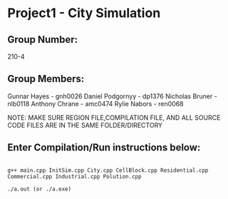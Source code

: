# Project1 - City Simulation

## Group Number:
210-4

## Group Members:
Gunnar Hayes - gnh0026
Daniel Podgornyy - dp1376
Nicholas Bruner - nlb0118
Anthony Chrane - amc0474
Rylie Nabors - ren0068

NOTE:
MAKE SURE REGION FILE,COMPILATION FILE, AND ALL SOURCE CODE FILES ARE IN THE SAME FOLDER/DIRECTORY

## Enter Compilation/Run instructions below:

```

g++ main.cpp InitSim.cpp City.cpp CellBlock.cpp Residential.cpp Commercial.cpp Industrial.cpp Polution.cpp

./a.out (or ./a.exe)

```
